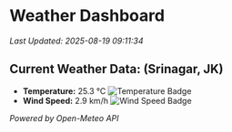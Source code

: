
# Weather Dashboard

_Last Updated: 2025-08-19 09:11:34_

## Current Weather Data: (Srinagar, JK)
- **Temperature:** 25.3 °C ![Temperature Badge](https://img.shields.io/badge/Temperature-Medium%20Temp-green)
- **Wind Speed:** 2.9 km/h ![Wind Speed Badge](https://img.shields.io/badge/Wind%20Speed-Light%20Wind-blue)

*Powered by Open-Meteo API*
